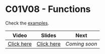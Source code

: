 # C01V08 - Functions

Check the [examples](./examples.py).

| Video                                      | Slides                                                                                                             | Next          |
|--------------------------------------------|--------------------------------------------------------------------------------------------------------------------|---------------|
| [Click here](https://youtu.be/BReeG8qsMRk) | [Click here](https://docs.google.com/presentation/d/1vUXduhZpVshS5N0zArJ37sKdCqrG5PzJgjmtjrxP_I4/edit?usp=sharing) | *Coming soon* |

